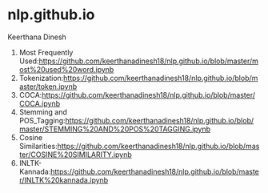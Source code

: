 # nlp.github.io

Keerthana Dinesh

1. Most Frequently Used:https://github.com/keerthanadinesh18/nlp.github.io/blob/master/most%20used%20word.ipynb
2. Tokenization:https://github.com/keerthanadinesh18/nlp.github.io/blob/master/token.ipynb
3. COCA:https://github.com/keerthanadinesh18/nlp.github.io/blob/master/COCA.ipynb
4. Stemming and POS_Tagging:https://github.com/keerthanadinesh18/nlp.github.io/blob/master/STEMMING%20AND%20POS%20TAGGING.ipynb
5. Cosine Similarities:https://github.com/keerthanadinesh18/nlp.github.io/blob/master/COSINE%20SIMILARITY.ipynb
6. INLTK-Kannada:https://github.com/keerthanadinesh18/nlp.github.io/blob/master/INLTK%20kannada.ipynb
